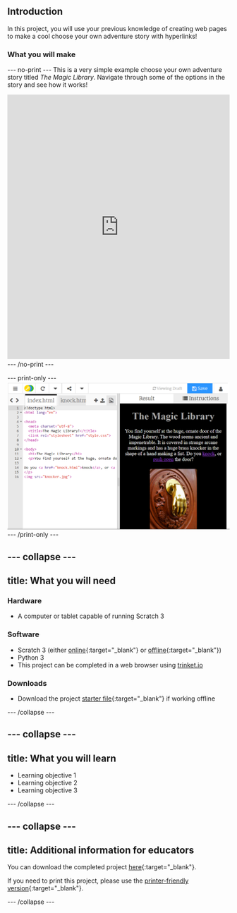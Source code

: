 ## Introduction

In this project, you will use your previous knowledge of creating web pages to make a cool choose your own adventure story with hyperlinks!

### What you will make

--- no-print ---
This is a very simple example choose your own adventure story titled *The Magic Library*. Navigate through some of the options in the story and see how it works!  

<div class="scratch-preview">
  <iframe src="https://trinket.io/embed/html/4cfbe71ae4?outputOnly=true" width="100%" height="600" frameborder="0" marginwidth="0" marginheight="0"></iframe></iframe>
</div>
--- /no-print ---

--- print-only ---
![Complete project](images/showcase_static.png)
--- /print-only ---

--- collapse ---
---
title: What you will need
---
### Hardware

+ A computer or tablet capable of running Scratch 3

### Software

+ Scratch 3 (either [online](https://scratch.mit.edu/){:target="_blank"} or [offline](https://scratch.mit.edu/download){:target="_blank"})
+ Python 3
+ This project can be completed in a web browser using [trinket.io](https://trinket.io/)

### Downloads

+ Download the project [starter file](http://rpf.io/p/en/projectName-go){:target="_blank"} if working offline

--- /collapse ---

--- collapse ---
---
title: What you will learn
---

+ Learning objective 1
+ Learning objective 2
+ Learning objective 3

--- /collapse ---

--- collapse ---
---
title: Additional information for educators
---

You can download the completed project [here](http://rpf.io/p/en/projectName-get){:target="_blank"}.

If you need to print this project, please use the [printer-friendly version](https://projects.raspberrypi.org/en/projects/projectName/print){:target="_blank"}.

--- /collapse ---
